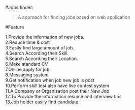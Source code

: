 
#Jobs finder: 

>A approach for finding jobs based on web application
                                                                                   
#Feature

1.Provide the information of new jobs.<br>
2.Reduce time & cost<br>
3.Easily find large amount of job.<br>
4.Search According their Skill.<br>
5.Search According their Location.<br>
6.Make standard CV<br>
7.Online apply for job<br>
8.Messaging system<br>
9.Get notification when job new job is post<br>
10.Perform skill test also have live contest system<br>
11.A Company or Organization post their New Job<br>
12.To Provide the information resume and interview tips<br>
13.Job holder easily find candidate.<br>
                                                                  




